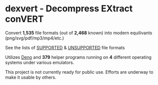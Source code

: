 # dexvert - **D**ecompress **EX**tract con**VERT**
Convert **1,535** file formats (out of **2,468** known) into modern equilivants (png/svg/pdf/mp3/mp4/etc.)

See the lists of [SUPPORTED](SUPPORTED.md) & [UNSUPPORTED](UNSUPPORTED.md) file formats

Utilizes [Deno](https://deno.land/) and **379** helper programs running on **4** different operating systems under various emulators.

This project is not currently ready for public use. Efforts are underway to make it usable by others.
